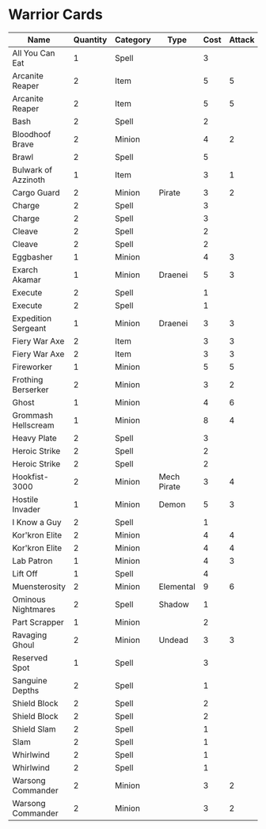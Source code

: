 # Warrior Cards

|Name|Quantity|Category|Type|Cost|Attack|Health|Armor|
|----|--------|--------|----|----|------|------|-----|
|All You Can Eat|1|Spell||3||||
|Arcanite Reaper|2|Item||5|5||2|
|Arcanite Reaper|2|Item||5|5||2|
|Bash|2|Spell||2||||
|Bloodhoof Brave|2|Minion||4|2|6||
|Brawl|2|Spell||5||||
|Bulwark of Azzinoth|1|Item||3|1||4|
|Cargo Guard|2|Minion|Pirate|3|2|4||
|Charge|2|Spell||3||||
|Charge|2|Spell||3||||
|Cleave|2|Spell||2||||
|Cleave|2|Spell||2||||
|Eggbasher|1|Minion||4|3|5||
|Exarch Akamar|1|Minion|Draenei|5|3|6||
|Execute|2|Spell||1||||
|Execute|2|Spell||1||||
|Expedition Sergeant|1|Minion|Draenei|3|3|4||
|Fiery War Axe|2|Item||3|3||2|
|Fiery War Axe|2|Item||3|3||2|
|Fireworker|1|Minion||5|5|5||
|Frothing Berserker|2|Minion||3|2|4||
|Ghost|1|Minion||4|6|2||
|Grommash Hellscream|1|Minion||8|4|9||
|Heavy Plate|2|Spell||3||||
|Heroic Strike|2|Spell||2||||
|Heroic Strike|2|Spell||2||||
|Hookfist-3000|2|Minion|Mech Pirate|3|4|3||
|Hostile Invader|1|Minion|Demon|5|3|5||
|I Know a Guy|2|Spell||1||||
|Kor'kron Elite|2|Minion||4|4|3||
|Kor'kron Elite|2|Minion||4|4|3||
|Lab Patron|1|Minion||4|3|3||
|Lift Off|1|Spell||4||||
|Muensterosity|2|Minion|Elemental|9|6|9||
|Ominous Nightmares|2|Spell|Shadow|1||||
|Part Scrapper|1|Minion||2||||
|Ravaging Ghoul|2|Minion|Undead|3|3|3||
|Reserved Spot|1|Spell||3||||
|Sanguine Depths|2|Spell||1|||3|
|Shield Block|2|Spell||2||||
|Shield Block|2|Spell||2||||
|Shield Slam|2|Spell||1||||
|Slam|2|Spell||1||||
|Whirlwind|2|Spell||1||||
|Whirlwind|2|Spell||1||||
|Warsong Commander|2|Minion||3|2|3||
|Warsong Commander|2|Minion||3|2|3||
